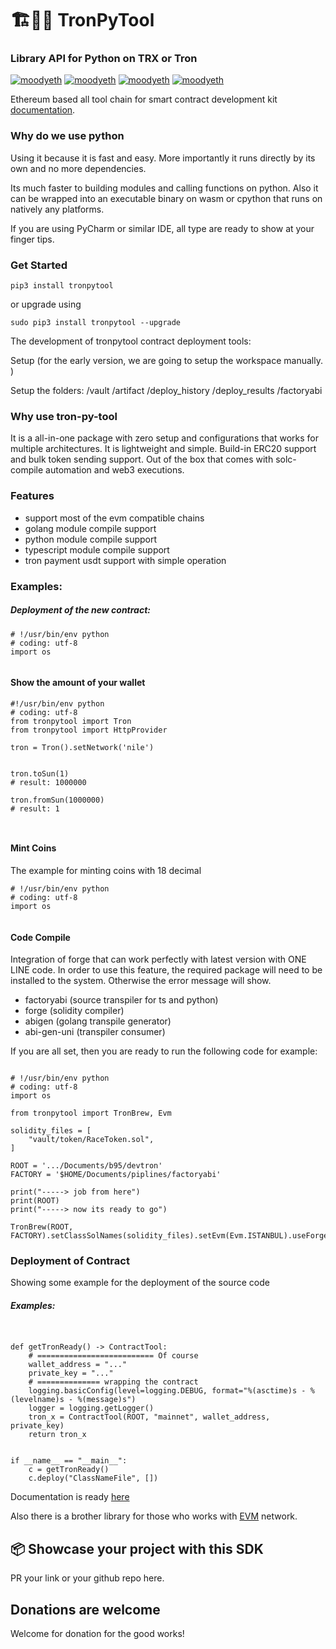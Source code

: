 # 🏗👷🏾 TronPyTool
### Library API for Python on TRX or Tron

[![moodyeth](https://img.shields.io/pypi/v/moodyeth?style=plastic)](https://pypi.org/project/moodyeth/)
[![moodyeth](https://img.shields.io/pypi/pyversions/moodyeth.svg)](https://pypi.org/project/moodyeth/)
[![moodyeth](https://api.travis-ci.com/tokenchain/moodyeth.svg?branch=master)](https://pypi.org/project/moodyeth/)
[![moodyeth](https://img.shields.io/github/issues/tokenchain/moodyeth.svg)](https://pypi.org/project/moodyeth/)


Ethereum based all tool chain for smart contract development kit [documentation](https://htmlpreview.github.io/?https://github.com/tokenchain/tronpytool/blob/master/docs/tronpytool/index.html).

### Why do we use python
Using it because it is fast and easy. More importantly it runs directly by its own and no more dependencies.

Its much faster to building modules and calling functions on python.
Also it can be wrapped into an executable binary on wasm or cpython that runs on natively any platforms.

If you are using PyCharm or similar IDE, all type are ready to show at your finger tips.

### Get Started

`pip3 install tronpytool`

or upgrade using

`sudo pip3 install tronpytool --upgrade`

The development of tronpytool contract deployment tools:

Setup (for the early version, we are going to setup the workspace manually. )

Setup the folders:
 /vault
 /artifact
 /deploy_history
 /deploy_results
 /factoryabi

### Why use tron-py-tool

It is a all-in-one package with zero setup and configurations that works for multiple architectures. It is lightweight and simple. Build-in ERC20 support and bulk token sending support. Out of the box that comes with solc-compile automation and web3 executions.

### Features
- support most of the evm compatible chains
- golang module compile support
- python module compile support
- typescript module compile support
- tron payment usdt support with simple operation

### Examples:

##### Deployment of the new contract:

```
# !/usr/bin/env python
# coding: utf-8
import os


```

#### Show the amount of your wallet

```
#!/usr/bin/env python
# coding: utf-8
from tronpytool import Tron
from tronpytool import HttpProvider

tron = Tron().setNetwork('nile')


tron.toSun(1)
# result: 1000000

tron.fromSun(1000000)
# result: 1



```

#### Mint Coins
The example for minting coins with 18 decimal

```
# !/usr/bin/env python
# coding: utf-8
import os


```

#### Code Compile
Integration of forge that can work perfectly with latest version with ONE LINE code. In order to use this feature, the required package will need to be installed to the system. Otherwise the error message will show.

- factoryabi (source transpiler for ts and python)
- forge (solidity compiler)
- abigen (golang transpile generator)
- abi-gen-uni (transpiler consumer)

If you are all set, then you are ready to run the following code for example:

```

# !/usr/bin/env python
# coding: utf-8
import os

from tronpytool import TronBrew, Evm

solidity_files = [
    "vault/token/RaceToken.sol",
]

ROOT = '.../Documents/b95/devtron'
FACTORY = '$HOME/Documents/piplines/factoryabi'

print("-----> job from here")
print(ROOT)
print("-----> now its ready to go")

TronBrew(ROOT, FACTORY).setClassSolNames(solidity_files).setEvm(Evm.ISTANBUL).useForge().localTranspile()

```


### Deployment of Contract

Showing some example for the deployment of the source code

##### Examples:

```


def getTronReady() -> ContractTool:
    # ========================== Of course
    wallet_address = "..."
    private_key = "..."
    # ============== wrapping the contract
    logging.basicConfig(level=logging.DEBUG, format="%(asctime)s - %(levelname)s - %(message)s")
    logger = logging.getLogger()
    tron_x = ContractTool(ROOT, "mainnet", wallet_address, private_key)
    return tron_x


if __name__ == "__main__":
    c = getTronReady()
    c.deploy("ClassNameFile", [])

```

Documentation is ready [here](https://htmlpreview.github.io/?https://github.com/tokenchain/tronpytool/blob/master/docs/tronpytool/index.html)

Also there is a brother library for those who works with [EVM](https://github.com/tokenchain/moodyeth) network.

## 📦 Showcase your project with this SDK
PR your link or your github repo here.




## Donations are welcome
Welcome for donation for the good works!